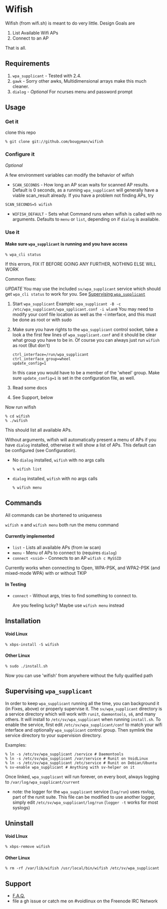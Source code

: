 # Wifish

Wifish (from wifi.sh) is meant to do very little. Design Goals are

1. List Available Wifi APs
2. Connect to an AP

That is all.

## Requirements

1. `wpa_supplicant` - Tested with 2.4.
2. `gawk` - Sorry other awks, Multidimensional arrays make this much cleaner.
3. `dialog` - *Optional* For ncurses menu and password prompt

## Usage

### Get it
clone this repo
```
% git clone git://github.com/bougyman/wifish
```

### Configure it

*Optional* 

A few environment variables can modify the behavior of wifish

* `SCAN_SECONDS` - How long an AP scan waits for scanned AP results.  Default
  is 0 seconds, as a running `wpa_supplicant` will generally have a viable
  scan\_result already. If you have a problem not finding APs, try 

```
SCAN_SECONDS=5 wifish
```

* `WIFISH_DEFAULT` - Sets what Command runs when wifish is called with no arguments. Defaults to `menu` or `list`, depending on if `dialog` is available. 

### Use it

#### Make sure `wpa_supplicant` is running and you have access

```
% wpa_cli status
```

If this errors, FIX IT BEFORE GOING ANY FURTHER, NOTHING ELSE WILL WORK

Common fixes:

*UPDATE* You may use the included `sv/wpa_supplicant` service which should get `wpa_cli status` to 
work for you. See <a href="#supervising-wpa_supplicant">Supervising `wpa_supplicant`</a>

1. Start `wpa_supplicant` Example: `wpa_supplicant -B -c /etc/wpa_supplicant/wpa_spplicant.conf -i wlan0`
   You may need to modify your conf file location as well as the -i interface, and this must be done as root or with sudo
2. Make sure you have rights to the `wpa_supplicant` control socket, take a look a the first few lines of `wpa_supplicant.conf`
   and it should be clear what group you have to be in. Of course you can always just run `wifish` as root (But don't)

   ```
   ctrl_interface=/run/wpa_supplicant
   ctrl_interface_group=wheel
   update_config=1
   ``` 

   In this case you would have to be a member of the 'wheel' group. Make sure `update_config=1` is set in the configuration file, as well.
3. Read some docs
4. See Support, below

Now run wifish

```
% cd wifish
% ./wifish
```

This should list all available APs.

Without arguments, wifish will automatically present a menu of APs if you have `dialog` installed, otherwise it will show a list of APs. This default
can be configured (see Configuration).


* No `dialog` installed, `wifish` with no args calls

    ```
    % wifish list
    ```

* `dialog` installed, `wifish` with no args calls

    ```
    % wifish menu
    ```

## Commands

All commands can be shortened to uniqueness

`wifish m` and `wifish menu` both run the menu command

#### Currently implemented

* `list` - Lists all available APs (from iw scan)
* `menu` - Menu of APs to connect to (requires `dialog`)
* `connect <ssid>` - Connects to an AP
  `wifish c MySSID`

Currently works when connecting to Open, WPA-PSK, and WPA2-PSK (and mixed-mode WPA) with or without TKIP

#### In Testing

* `connect` - Without args, tries to find something to connect to.

  Are you feeling lucky? Maybe use `wifish menu` instead

## Installation

#### Void Linux

`% xbps-install -S wifish`

#### Other Linux

```
% sudo ./install.sh
```

Now you can use 'wifish' from anywhere without the fully qualified path

## Supervising `wpa_supplicant`

In order to keep `wpa_supplicant` running all the time, you can background it (in Fixes, above) or
properly supervise it. The `sv/wpa_supplicant` directory is a service directory which will work
with `runit`, `daemontools`, `s6`, and many others. It will install to `/etc/sv/wpa_supplicant` 
when running `install.sh`. To enable the service, first edit `/etc/sv/wpa_supplicant/conf` to match
your wifi interface and optionally `wpa_supplicant` control group. Then symlink the service directory
to your supervision directory.

Examples:

```
% ln -s /etc/sv/wpa_supplicant /service # Daemontools
% ln -s /etc/sv/wpa_supplicant /var/service # Runit on VoidLinux
% ln -s /etc/sv/wpa_supplicant /etc/service # Runit on Debian/Ubuntu
% sv-enable wpa_supplicant # Anything with sv-helper on it
```

Once linked, `wpa_supplicant` will run forever, on every boot, always logging to `/var/log/wpa_supplicant/current`

* note: the logger for the `wpa_supplicant` service (`log/run`) uses rsvlog, part of the runit suite. This file can be modified
        to use another logger, simply edit `/etc/sv/wpa_supplicant/log/run` (`logger -t` works for most syslogs)

## Uninstall

#### Void LInux

`% xbps-remove wifish`

#### Other Linux

```
% rm -rf /var/lib/wifish /usr/local/bin/wifish /etc/sv/wpa_supplicant
```

## Support

* <a href="FAQ.md">F.A.Q.</a>
* file a gh issue or catch me on #voidlinux on the Freenode IRC Network
